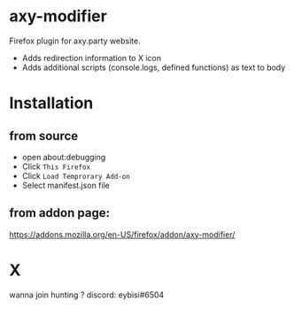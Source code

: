 # axy-modifier

Firefox plugin for axy.party website.
- Adds redirection information to X icon
- Adds additional scripts (console.logs, defined functions) as text to body

# Installation

## from source

- open about:debugging
- Click `This Firefox`
- Click `Load Temprorary Add-on`
- Select manifest.json file

## from addon page:
https://addons.mozilla.org/en-US/firefox/addon/axy-modifier/

# X

wanna join hunting ? discord: eybisi#6504


